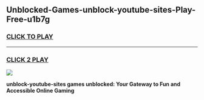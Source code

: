 
## Unblocked-Games-unblock-youtube-sites-Play-Free-u1b7g
<h3>
<a href="https://premium76.site?title=unblock-youtube-sites&ref=19M">CLICK TO PLAY</a></h3>
<hr>

<h3>
<a href="https://premium76.site?title=unblock-youtube-sites&ref=19M">CLICK 2 PLAY</a>
  
</h3>

<a href="https://premium76.site?title=unblock-youtube-sites&ref=19M"><img src="https://clearcache.store/games.png"></a>


**unblock-youtube-sites games unblocked: Your Gateway to Fun and Accessible Online Gaming**
